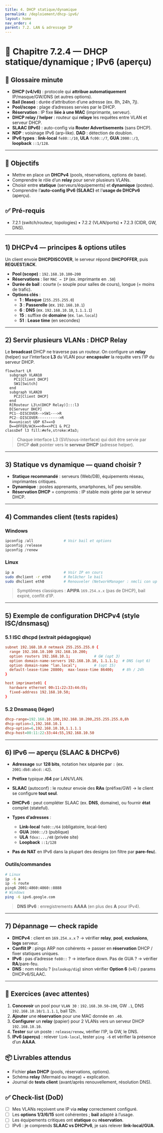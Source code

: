 ```yaml
---
title: 4. DHCP statique/dynamique
permalink: /deploiement/dhcp-ipv6/
layout: home
nav_order: 4
parent: 7.2. LAN & adressage IP
---
```


# 📘 Chapitre 7.2.4 — DHCP statique/dynamique ; IPv6 (aperçu)

## 📒 Glossaire minute
- **DHCP (v4/v6)** : protocole qui **attribue automatiquement** IP/masque/GW/DNS (et autres options).  
- **Bail (lease)** : durée d’attribution d’une adresse (ex. 8h, 24h, 7j).  
- **Pool/scope** : plage d’adresses servies par le DHCP.  
- **Réservation** : IP fixe **liée à une MAC** (imprimante, serveur).  
- **DHCP relay / helper** : routeur qui **relaye** les requêtes entre VLAN et serveur DHCP.  
- **SLAAC (IPv6)** : auto-config via **Router Advertisements** (sans DHCP).  
- **NDP** : voisinage IPv6 (arp-like). **DAD** : détection de doublon.  
- **IPv6 types** : **link-local** `fe80::/10`, **ULA** `fc00::/7`, **GUA** `2000::/3`, **loopback** `::1/128`.

---

## 🎯 Objectifs
- Mettre en place un **DHCPv4** (pools, réservations, options de base).  
- Comprendre le rôle d’un **relay** pour servir plusieurs VLANs.  
- Choisir entre **statique** (serveurs/équipements) et **dynamique** (postes).  
- Comprendre l’**auto-config IPv6 (SLAAC)** et l’**usage de DHCPv6** (aperçu).

## ✅ Pré-requis
- 7.2.1 (switch/routeur, topologies) • 7.2.2 (VLAN/ports) • 7.2.3 (CIDR, GW, DNS).

---

## 1) DHCPv4 — principes & options utiles
Un client envoie **DHCPDISCOVER**, le serveur répond **DHCPOFFER**, puis **REQUEST/ACK**.

- **Pool (scope)** : `192.168.10.100–200`  
- **Réservations** : lier `MAC → IP` (ex. imprimante en `.50`)  
- **Durée de bail** : courte (= souple pour salles de cours), longue (= moins de trafic).  
- **Options clés** :
  - **1** : **Masque** (`255.255.255.0`)  
  - **3** : **Passerelle** (ex. `192.168.10.1`)  
  - **6** : **DNS** (ex. `192.168.10.10`, `1.1.1.1`)  
  - **15** : suffixe de **domaine** (ex. `lan.local`)  
  - **51** : **Lease time** (en secondes)

---

## 2) Servir plusieurs VLANs : **DHCP Relay**
Le **broadcast** DHCP ne traverse pas un routeur. On configure un **relay** (helper) sur l’interface **L3** du VLAN pour **encapsuler** la requête vers l’IP du serveur DHCP.

```mermaid
flowchart LR
  subgraph VLAN10
    PC1[Client DHCP]
    SW1[Switch]
  end
  subgraph VLAN20
    PC2[Client DHCP]
  end
  R[Routeur L3\n(DHCP Relay)]:::l3
  D[Serveur DHCP]
  PC1--DISCOVER-->SW1--->R
  PC2--DISCOVER---------->R
  R==unicast UDP 67==>D
  D==OFFER/ACK==>R==>PC1 & PC2
classDef l3 fill:#efe,stroke:#3a3;
````

> Chaque interface L3 (SVI/sous-interface) qui doit être servie par DHCP **doit** pointer vers le **serveur DHCP** (adresse helper).

---

## 3) Statique vs dynamique — quand choisir ?

* **Statique recommandé** : serveurs (Web/DB), équipements réseau, imprimantes critiques.
* **Dynamique** : postes apprenants, smartphones, IoT peu sensible.
* **Réservation DHCP** = compromis : IP stable *mais* gérée par le serveur DHCP.

---

## 4) Commandes client (tests rapides)

### Windows

```powershell
ipconfig /all              # Voir bail et options
ipconfig /release
ipconfig /renew
```

### Linux

```bash
ip a                       # Voir IP en cours
sudo dhclient -r eth0      # Relâcher le bail
sudo dhclient eth0         # Renouveler (NetworkManager : nmcli con up <profil>)
```

> Symptômes classiques : **APIPA** `169.254.x.x` (pas de DHCP), bail expiré, conflit d’IP.

---

## 5) Exemple de configuration **DHCPv4** (style ISC/dnsmasq)

### 5.1 ISC dhcpd (extrait pédagogique)

```conf
subnet 192.168.10.0 netmask 255.255.255.0 {
  range 192.168.10.100 192.168.10.200;
  option routers 192.168.10.1;           # GW (opt 3)
  option domain-name-servers 192.168.10.10, 1.1.1.1;  # DNS (opt 6)
  option domain-name "lan.local";        # (opt 15)
  default-lease-time 28800;  max-lease-time 86400;    # 8h / 24h
}

host imprimante01 {
  hardware ethernet 00:11:22:33:44:55;
  fixed-address 192.168.10.50;
}
```

### 5.2 Dnsmasq (léger)

```conf
dhcp-range=192.168.10.100,192.168.10.200,255.255.255.0,8h
dhcp-option=3,192.168.10.1
dhcp-option=6,192.168.10.10,1.1.1.1
dhcp-host=00:11:22:33:44:55,192.168.10.50
```

---

## 6) IPv6 — **aperçu** (SLAAC & DHCPv6)

* **Adressage** sur **128 bits**, notation hex séparée par `:` (ex. `2001:db8:abcd::42`).
* **Préfixe** typique **/64** par LAN/VLAN.
* **SLAAC** (autoconf) : le routeur envoie des **RAs** (préfixe/GW) → le client se configure **tout seul**.
* **DHCPv6** : peut compléter SLAAC (ex. **DNS**, domaine), ou fournir **état** complet (stateful).
* **Types d’adresses** :

  * **Link-local** `fe80::/64` (obligatoire, local-lien)
  * **GUA** `2000::/3` (publique)
  * **ULA** `fdxx:.../48` (privée site)
  * **Loopback** `::1/128`
* **Pas de NAT** en IPv6 dans la plupart des designs (on filtre par **pare-feu**).

### Outils/commandes

```bash
# Linux
ip -6 a
ip -6 route
ping6 2001:4860:4860::8888
# Windows
ping -6 ipv6.google.com
```

> **DNS IPv6** : enregistrements **AAAA** (en plus des **A** pour IPv4).

---

## 7) Dépannage — check rapide

* **DHCPv4** : client en `169.254.x.x` ? → vérifier **relay**, **pool**, **exclusions**, **logs** serveur.
* **Conflit IP** : pings ARP non cohérents → passer en **réservation** DHCP / fixer statiques uniques.
* **IPv6** : pas d’adresse `fe80::` ? → interface down. Pas de GUA ? → vérifier **RA**/pare-feu.
* **DNS** : nom résolu ? (`nslookup/dig`) sinon vérifier **Option 6** (v4) / params DHCPv6/SLAAC.

---

## 🧪 Exercices (avec attentes)

1. **Concevoir** un pool pour `VLAN 30` : `192.168.30.50–190`, GW `.1`, DNS `192.168.10.10/1.1.1.1`, bail 12h.
2. **Ajouter** une **réservation** pour une MAC donnée en `.40`.
3. **Configurer** un **relay** (papier) pour 2 VLANs vers un serveur DHCP `192.168.10.10`.
4. **Tester** sur un poste : `release/renew`, vérifier l’IP, la GW, le DNS.
5. **IPv6 (aperçu)** : relever `link-local`, tester `ping -6` et vérifier la présence d’un **AAAA**.

## 📦 Livrables attendus

* Fichier **plan DHCP** (pools, réservations, options).
* Schéma **relay** (Mermaid ou image) + explication.
* Journal de **tests client** (avant/après renouvellement, résolution DNS).

## ✅ Check-list (DoD)

* [ ] Mes VLANs reçoivent une IP via **relay** correctement configuré.
* [ ] Les **options 1/3/6/15** sont cohérentes ; **bail** adapté à l’usage.
* [ ] Les équipements critiques ont **statique** ou **réservation**.
* [ ] IPv6 : je comprends **SLAAC vs DHCPv6**, je sais relever **link-local/GUA**.
